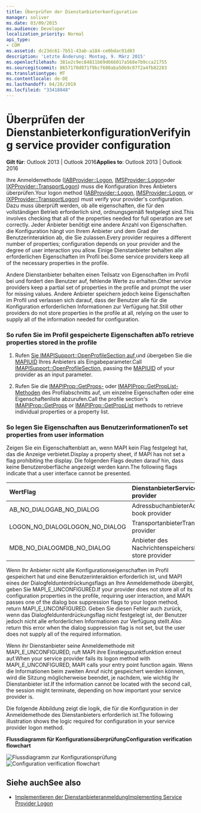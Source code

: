 ```yaml
---
title: Überprüfen der Dienstanbieterkonfiguration
manager: soliver
ms.date: 03/09/2015
ms.audience: Developer
localization_priority: Normal
api_type:
- COM
ms.assetid: dc23dc61-7b51-43ab-a184-ce0bdac91d03
description: 'Letzte Änderung: Montag, 9. März 2015'
ms.openlocfilehash: 381e2c9ec84811b69d666017a568e7b9cca21755
ms.sourcegitcommit: 8657170d071f9bcf680aba50b9c07f2a4fb82283
ms.translationtype: MT
ms.contentlocale: de-DE
ms.lasthandoff: 04/28/2019
ms.locfileid: "33418848"
---
```

# <a name="verifying-service-provider-configuration"></a><span data-ttu-id="3f902-103">Überprüfen der Dienstanbieterkonfiguration</span><span class="sxs-lookup"><span data-stu-id="3f902-103">Verifying service provider configuration</span></span>
  
<span data-ttu-id="3f902-104">**Gilt für**: Outlook 2013 | Outlook 2016</span><span class="sxs-lookup"><span data-stu-id="3f902-104">**Applies to**: Outlook 2013 | Outlook 2016</span></span> 
  
<span data-ttu-id="3f902-105">Ihre Anmeldemethode ([IABProvider::Logon](iabprovider-logon.md), [IMSProvider::Logon](imsprovider-logon.md)oder [IXPProvider::TransportLogon](ixpprovider-transportlogon.md)) muss die Konfiguration Ihres Anbieters überprüfen.</span><span class="sxs-lookup"><span data-stu-id="3f902-105">Your logon method ([IABProvider::Logon](iabprovider-logon.md), [IMSProvider::Logon](imsprovider-logon.md), or [IXPProvider::TransportLogon](ixpprovider-transportlogon.md)) must verify your provider's configuration.</span></span> <span data-ttu-id="3f902-106">Dazu muss überprüft werden, ob alle eigenschaften, die für den vollständigen Betrieb erforderlich sind, ordnungsgemäß festgelegt sind.</span><span class="sxs-lookup"><span data-stu-id="3f902-106">This involves checking that all of the properties needed for full operation are set correctly.</span></span> <span data-ttu-id="3f902-107">Jeder Anbieter benötigt eine andere Anzahl von Eigenschaften. die Konfiguration hängt von Ihrem Anbieter und dem Grad der Benutzerinteraktion ab, die Sie zulassen.</span><span class="sxs-lookup"><span data-stu-id="3f902-107">Every provider requires a different number of properties; configuration depends on your provider and the degree of user interaction you allow.</span></span> <span data-ttu-id="3f902-108">Einige Dienstanbieter behalten alle erforderlichen Eigenschaften im Profil bei.</span><span class="sxs-lookup"><span data-stu-id="3f902-108">Some service providers keep all of the necessary properties in the profile.</span></span> 

<span data-ttu-id="3f902-109">Andere Dienstanbieter behalten einen Teilsatz von Eigenschaften im Profil bei und fordert den Benutzer auf, fehlende Werte zu erhalten.</span><span class="sxs-lookup"><span data-stu-id="3f902-109">Other service providers keep a partial set of properties in the profile and prompt the user for missing values.</span></span> <span data-ttu-id="3f902-110">Andere Anbieter speichern jedoch keine Eigenschaften im Profil und verlassen sich darauf, dass der Benutzer alle für die Konfiguration erforderlichen Informationen zur Verfügung hat.</span><span class="sxs-lookup"><span data-stu-id="3f902-110">Still other providers do not store properties in the profile at all, relying on the user to supply all of the information needed for configuration.</span></span>
  
### <a name="to-retrieve-properties-stored-in-the-profile"></a><span data-ttu-id="3f902-111">So rufen Sie im Profil gespeicherte Eigenschaften ab</span><span class="sxs-lookup"><span data-stu-id="3f902-111">To retrieve properties stored in the profile</span></span>
  
1. <span data-ttu-id="3f902-112">Rufen [Sie IMAPISupport::OpenProfileSection auf,](imapisupport-openprofilesection.md)und übergeben Sie die [MAPIUID](mapiuid.md) Ihres Anbieters als Eingabeparameter.</span><span class="sxs-lookup"><span data-stu-id="3f902-112">Call [IMAPISupport::OpenProfileSection](imapisupport-openprofilesection.md), passing the [MAPIUID](mapiuid.md) of your provider as an input parameter.</span></span> 
    
2. <span data-ttu-id="3f902-113">Rufen Sie die [IMAPIProp::GetProps-](imapiprop-getprops.md) oder [IMAPIProp::GetPropList-Methoden](imapiprop-getproplist.md) des Profilabschnitts auf, um einzelne Eigenschaften oder eine Eigenschaftenliste abzurufen.</span><span class="sxs-lookup"><span data-stu-id="3f902-113">Call the profile section's [IMAPIProp::GetProps](imapiprop-getprops.md) or [IMAPIProp::GetPropList](imapiprop-getproplist.md) methods to retrieve individual properties or a property list.</span></span> 
    
### <a name="to-set-properties-from-user-information"></a><span data-ttu-id="3f902-114">So legen Sie Eigenschaften aus Benutzerinformationen</span><span class="sxs-lookup"><span data-stu-id="3f902-114">To set properties from user information</span></span>
  
<span data-ttu-id="3f902-115">Zeigen Sie ein Eigenschaftenblatt an, wenn MAPI kein Flag festgelegt hat, das die Anzeige verbietet.</span><span class="sxs-lookup"><span data-stu-id="3f902-115">Display a property sheet, if MAPI has not set a flag prohibiting the display.</span></span> <span data-ttu-id="3f902-116">Die folgenden Flags deuten darauf hin, dass keine Benutzeroberfläche angezeigt werden kann.</span><span class="sxs-lookup"><span data-stu-id="3f902-116">The following flags indicate that a user interface cannot be presented.</span></span>
  
|<span data-ttu-id="3f902-117">**Wert**</span><span class="sxs-lookup"><span data-stu-id="3f902-117">**Flag**</span></span>|<span data-ttu-id="3f902-118">**Dienstanbieter**</span><span class="sxs-lookup"><span data-stu-id="3f902-118">**Service provider**</span></span>|
|:-----|:-----|
|<span data-ttu-id="3f902-119">AB_NO_DIALOG</span><span class="sxs-lookup"><span data-stu-id="3f902-119">AB_NO_DIALOG</span></span>  <br/> |<span data-ttu-id="3f902-120">Adressbuchanbieter</span><span class="sxs-lookup"><span data-stu-id="3f902-120">Address book provider</span></span>  <br/> |
|<span data-ttu-id="3f902-121">LOGON_NO_DIALOG</span><span class="sxs-lookup"><span data-stu-id="3f902-121">LOGON_NO_DIALOG</span></span>  <br/> |<span data-ttu-id="3f902-122">Transportanbieter</span><span class="sxs-lookup"><span data-stu-id="3f902-122">Transport provider</span></span>  <br/> |
|<span data-ttu-id="3f902-123">MDB_NO_DIALOG</span><span class="sxs-lookup"><span data-stu-id="3f902-123">MDB_NO_DIALOG</span></span>  <br/> |<span data-ttu-id="3f902-124">Anbieter des Nachrichtenspeichers</span><span class="sxs-lookup"><span data-stu-id="3f902-124">Message store provider</span></span>  <br/> |
   
<span data-ttu-id="3f902-125">Wenn Ihr Anbieter nicht alle Konfigurationseigenschaften im Profil gespeichert hat und eine Benutzerinteraktion erforderlich ist, und MAPI eines der Dialogfeldunterdrückungsflags an Ihre Anmeldemethode übergibt, geben Sie MAPI_E_UNCONFIGURED.</span><span class="sxs-lookup"><span data-stu-id="3f902-125">If your provider does not store all of its configuration properties in the profile, requiring user interaction, and MAPI passes one of the dialog box suppression flags to your logon method, return MAPI_E_UNCONFIGURED.</span></span> <span data-ttu-id="3f902-126">Geben Sie diesen Fehler auch zurück, wenn das Dialogfeldunterdrückungsflag nicht festgelegt ist, der Benutzer jedoch nicht alle erforderlichen Informationen zur Verfügung stellt.</span><span class="sxs-lookup"><span data-stu-id="3f902-126">Also return this error when the dialog suppression flag is not set, but the user does not supply all of the required information.</span></span>
  
<span data-ttu-id="3f902-127">Wenn ihr Dienstanbieter seine Anmeldemethode mit MAPI_E_UNCONFIGURED, ruft MAPI ihre Einstiegspunktfunktion erneut auf.</span><span class="sxs-lookup"><span data-stu-id="3f902-127">When your service provider fails its logon method with MAPI_E_UNCONFIGURED, MAPI calls your entry point function again.</span></span> <span data-ttu-id="3f902-128">Wenn die Informationen beim zweiten Anruf nicht gespeichert werden können, wird die Sitzung möglicherweise beendet, je nachdem, wie wichtig Ihr Dienstanbieter ist.</span><span class="sxs-lookup"><span data-stu-id="3f902-128">If the information cannot be located with the second call, the session might terminate, depending on how important your service provider is.</span></span> 
  
<span data-ttu-id="3f902-129">Die folgende Abbildung zeigt die logik, die für die Konfiguration in der Anmeldemethode des Dienstanbieters erforderlich ist.</span><span class="sxs-lookup"><span data-stu-id="3f902-129">The following illustration shows the logic required for configuration in your service provider logon method.</span></span> 
  
<span data-ttu-id="3f902-130">**Flussdiagramm für Konfigurationsüberprüfung**</span><span class="sxs-lookup"><span data-stu-id="3f902-130">**Configuration verification flowchart**</span></span>
  
<span data-ttu-id="3f902-131">![Flussdiagramm zur Konfigurationsprüfung](media/amapi_62.gif "Konfigurationsüberprüfungsflussdiagramm")</span><span class="sxs-lookup"><span data-stu-id="3f902-131">![Configuration verification flowchart](media/amapi_62.gif "Configuration verification flowchart")</span></span>
  
## <a name="see-also"></a><span data-ttu-id="3f902-132">Siehe auch</span><span class="sxs-lookup"><span data-stu-id="3f902-132">See also</span></span>

- [<span data-ttu-id="3f902-133">Implementieren der Dienstanbieteranmeldung</span><span class="sxs-lookup"><span data-stu-id="3f902-133">Implementing Service Provider Logon</span></span>](implementing-service-provider-logon.md)


